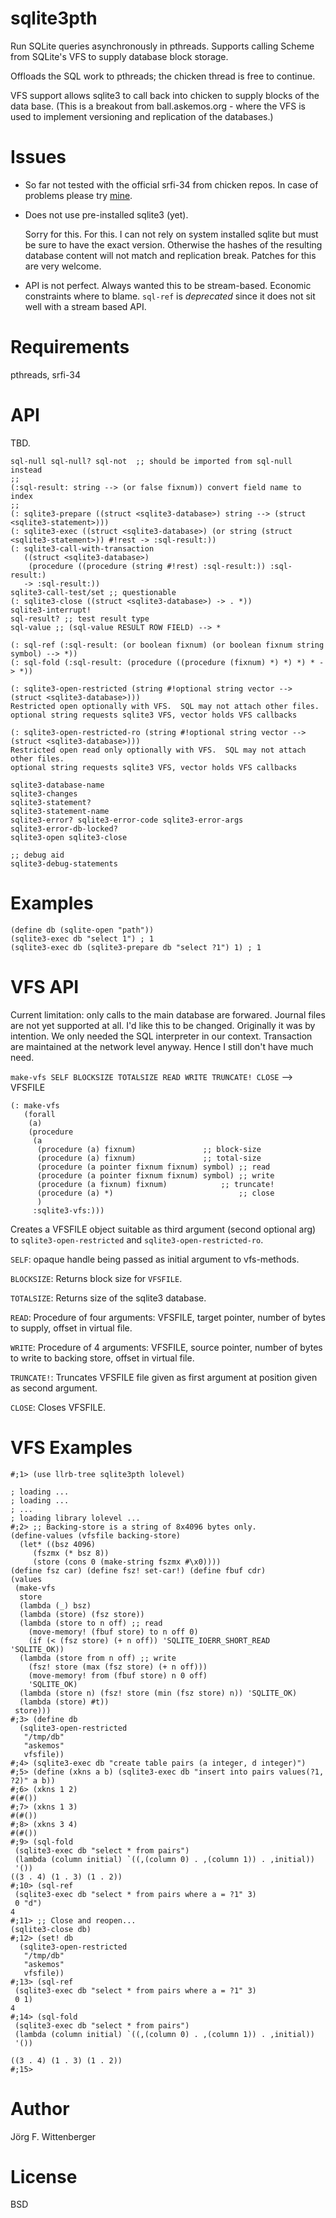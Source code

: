 # sqlite3pth
Run SQLite queries asynchronously in pthreads.  Supports calling Scheme from SQLite's VFS to supply database block storage.

Offloads the SQL work to pthreads; the chicken thread is free to continue.

VFS support allows sqlite3 to call back into chicken to supply blocks
of the data base.  (This is a breakout from ball.askemos.org - where
the VFS is used to implement versioning and replication of the
databases.)

# Issues

* So far not tested with the official srfi-34 from chicken repos.  In
  case of problems please try
  [mine](http://askemos.org/chicken-eggs/index.html).

* Does not use pre-installed sqlite3 (yet).

   Sorry for this.  For this.  I can not rely on system installed
   sqlite but must be sure to have the exact version.  Otherwise the
   hashes of the resulting database content will not match and
   replication break. Patches for this are very welcome.

* API is not perfect.  Always wanted this to be stream-based.
  Economic constraints where to blame.  `sql-ref` is *deprecated*
  since it does not sit well with a stream based API.

# Requirements

pthreads, srfi-34

# API

TBD.

    sql-null sql-null? sql-not  ;; should be imported from sql-null instead
    ;;
    (:sql-result: string --> (or false fixnum)) convert field name to index
    ;;
    (: sqlite3-prepare ((struct <sqlite3-database>) string --> (struct <sqlite3-statement>)))
    (: sqlite3-exec ((struct <sqlite3-database>) (or string (struct <sqlite3-statement>)) #!rest -> :sql-result:))
    (: sqlite3-call-with-transaction
       ((struct <sqlite3-database>)
        (procedure ((procedure (string #!rest) :sql-result:)) :sql-result:)
       -> :sql-result:))
    sqlite3-call-test/set ;; questionable
    (: sqlite3-close ((struct <sqlite3-database>) -> . *))
    sqlite3-interrupt!
    sql-result? ;; test result type
    sql-value ;; (sql-value RESULT ROW FIELD) --> *

    (: sql-ref (:sql-result: (or boolean fixnum) (or boolean fixnum string symbol) --> *))
    (: sql-fold (:sql-result: (procedure ((procedure (fixnum) *) *) *) * -> *))

    (: sqlite3-open-restricted (string #!optional string vector --> (struct <sqlite3-database>)))
    Restricted open optionally with VFS.  SQL may not attach other files.
    optional string requests sqlite3 VFS, vector holds VFS callbacks

    (: sqlite3-open-restricted-ro (string #!optional string vector --> (struct <sqlite3-database>)))
    Restricted open read only optionally with VFS.  SQL may not attach other files.
    optional string requests sqlite3 VFS, vector holds VFS callbacks

    sqlite3-database-name
    sqlite3-changes
    sqlite3-statement?
    sqlite3-statement-name
    sqlite3-error? sqlite3-error-code sqlite3-error-args
    sqlite3-error-db-locked?
    sqlite3-open sqlite3-close

    ;; debug aid
    sqlite3-debug-statements

# Examples

    (define db (sqlite-open "path"))
    (sqlite3-exec db "select 1") ; 1
    (sqlite3-exec db (sqlite3-prepare db "select ?1") 1) ; 1


# VFS API

Current limitation: only calls to the main database are forwared.
Journal files are not yet supported at all.  I'd like this to be
changed.  Originally it was by intention.  We only needed the SQL
interpreter in our context.  Transaction are maintained at the network
level anyway.  Hence I still don't have much need.

`make-vfs SELF BLOCKSIZE TOTALSIZE READ WRITE TRUNCATE! CLOSE` --> VFSFILE

    (: make-vfs
       (forall
        (a)
        (procedure
         (a
          (procedure (a) fixnum)		       ;; block-size
          (procedure (a) fixnum)		       ;; total-size
          (procedure (a pointer fixnum fixnum) symbol) ;; read
          (procedure (a pointer fixnum fixnum) symbol) ;; write
          (procedure (a fixnum) fixnum)		       ;; truncate!
          (procedure (a) *)                            ;; close
          )
         :sqlite3-vfs:)))

Creates a VFSFILE object suitable as third argument (second optional arg) to
`sqlite3-open-restricted` and `sqlite3-open-restricted-ro`.

`SELF`: opaque handle being passed as initial argument to vfs-methods.

`BLOCKSIZE`: Returns block size for `VFSFILE`.

`TOTALSIZE`: Returns size of the sqlite3 database.

`READ`: Procedure of four arguments: VFSFILE, target pointer, number of
bytes to supply, offset in virtual file.

`WRITE`: Procedure of 4 arguments: VFSFILE, source pointer, number of
bytes to write to backing store, offset in virtual file.

`TRUNCATE!`: Truncates VFSFILE file given as first argument at
position given as second argument.

`CLOSE`: Closes VFSFILE.

# VFS Examples

    #;1> (use llrb-tree sqlite3pth lolevel)

    ; loading ...
    ; loading ...
    ; ...
    ; loading library lolevel ...
    #;2> ;; Backing-store is a string of 8x4096 bytes only.
    (define-values (vfsfile backing-store)
      (let* ((bsz 4096)
	     (fszmx (* bsz 8))
	     (store (cons 0 (make-string fszmx #\x0))))
	(define fsz car) (define fsz! set-car!) (define fbuf cdr)
	(values
	 (make-vfs
	  store
	  (lambda (_) bsz)
	  (lambda (store) (fsz store))
	  (lambda (store to n off) ;; read
	    (move-memory! (fbuf store) to n off 0)
	    (if (< (fsz store) (+ n off)) 'SQLITE_IOERR_SHORT_READ 'SQLITE_OK))
	  (lambda (store from n off) ;; write
	    (fsz! store (max (fsz store) (+ n off)))
	    (move-memory! from (fbuf store) n 0 off)
	    'SQLITE_OK)
	  (lambda (store n) (fsz! store (min (fsz store) n)) 'SQLITE_OK)
	  (lambda (store) #t))
	 store)))
    #;3> (define db
      (sqlite3-open-restricted
       "/tmp/db"
       "askemos"
       vfsfile))
    #;4> (sqlite3-exec db "create table pairs (a integer, d integer)")
    #;5> (define (xkns a b) (sqlite3-exec db "insert into pairs values(?1, ?2)" a b))
    #;6> (xkns 1 2)
    #(#())
    #;7> (xkns 1 3)
    #(#())
    #;8> (xkns 3 4)
    #(#())
    #;9> (sql-fold
     (sqlite3-exec db "select * from pairs")
     (lambda (column initial) `((,(column 0) . ,(column 1)) . ,initial))
     '())
    ((3 . 4) (1 . 3) (1 . 2))
    #;10> (sql-ref
     (sqlite3-exec db "select * from pairs where a = ?1" 3)
     0 "d")
    4
    #;11> ;; Close and reopen...
    (sqlite3-close db)
    #;12> (set! db
	  (sqlite3-open-restricted
	   "/tmp/db"
	   "askemos"
	   vfsfile))
    #;13> (sql-ref
     (sqlite3-exec db "select * from pairs where a = ?1" 3)
     0 1)
    4
    #;14> (sql-fold
     (sqlite3-exec db "select * from pairs")
     (lambda (column initial) `((,(column 0) . ,(column 1)) . ,initial))
     '())

    ((3 . 4) (1 . 3) (1 . 2))
    #;15> 


# Author

Jörg F. Wittenberger

# License

BSD
